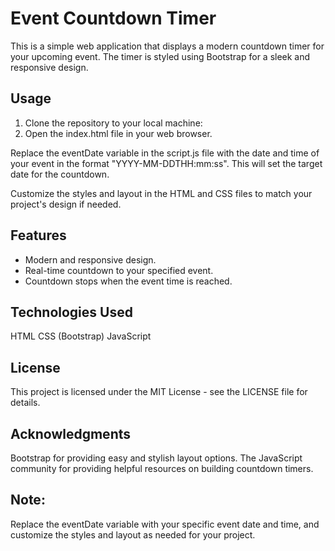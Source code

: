 # Event Countdown Timer

This is a simple web application that displays a modern countdown timer for your upcoming event. The timer is styled using Bootstrap for a sleek and responsive design.

## Usage

1. Clone the repository to your local machine:
2. Open the index.html file in your web browser.

Replace the eventDate variable in the script.js file with the date and time of your event in the format "YYYY-MM-DDTHH:mm:ss". This will set the target date for the countdown.

Customize the styles and layout in the HTML and CSS files to match your project's design if needed.

## Features
- Modern and responsive design.
- Real-time countdown to your specified event.
- Countdown stops when the event time is reached.

## Technologies Used
HTML
CSS (Bootstrap)
JavaScript

## License
This project is licensed under the MIT License - see the LICENSE file for details.

## Acknowledgments
Bootstrap for providing easy and stylish layout options.
The JavaScript community for providing helpful resources on building countdown timers.

## Note: 
Replace the eventDate variable with your specific event date and time, and customize the styles and layout as needed for your project.
